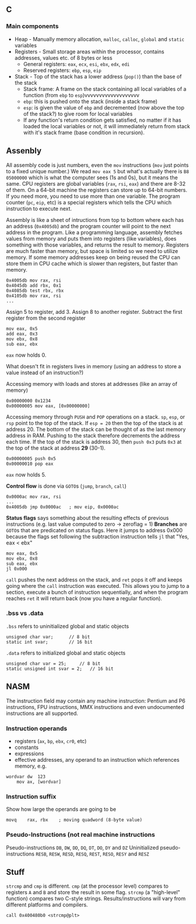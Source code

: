 ## C

### Main components

* Heap - Manually memory allocation, `malloc`, `calloc`, `global` and `static` variables
* Registers - Small storage areas within the processor, contains addresses, values etc. of 8 bytes or less
	* General registers: `eax`, `ecx`, `esi`, `ebx`, `edx`, `edi` 
	* Reserved registers: `ebp`, `esp`, `eip`
* Stack - Top of the stack has a lower address (`pop()`) than the base of the stack
	* Stack frame: A frame on the stack containing all local variables of a function (from `ebp` to `esp`)vvvvvvvvvvvvvvvvvvv
	* `ebp`: this is pushed onto the stack (inside a stack frame)
	* `esp`: is given the value of `ebp` and decremented (now above the top of the stack?) to give room for local variables
	* If any function's return condition gets satisfied, no matter if it has loaded the local variables or not, it will immediately return from stack with it's stack frame (base condition in recursion).


## Assenbly

All assembly code is just numbers, even the `mov` instructions (`mov` just points to a fixed unique number.) We read `mov eax 5` but what's actually there is `B8 05000000` which is what the computer sees (1s and 0s), but it means the same. CPU registers are global variables (`rax`, `rsi`, `eax`) and there are 8-32 of them. On a 64-bit machine the registers can store up to 64-bit numbers. If you need more, you need to use more than one variable.
The program counter (`pc`, `eip`, etc) is a special registers which tells the CPU which instruction to execute next. 

Assembly is like a sheet of intructions from top to bottom where each has an address (`0x4005db`) and the program counter will point to the next address in the program. Like a programming language, assembly fetches values from memory and puts them into registers (like variables), does something with those variables, and returns the result to memory. Registers are much faster than memory, but space is limited so we need to utilize memory. If some memory addresses keep on being reused the CPU can store them in CPU cache which is slower than registers, but faster than memory.

```
0x4005db mov rax, rsi
0x4045db add rbx, 0x1
0x4085db test rbx, rbx
0x4105db mov rax, rsi
...
```
Assign 5 to register, add 3.
Assign 8 to another register.
Subtract the first register from the second register

```
mov eax, 0x5
add eax, 0x3
mov ebx, 0x8
sub eax, ebx
```
`eax` now holds 0.

What doesn't fit in registers lives in memory (using an address to store a value instead of an instruction?)

Accessing memory with loads and stores at addresses (like an array of memory)
```
0x00000000 0x1234
0x00000005 mov eax, [0x00000000]
```
Accessing memory through `PUSH` and `POP` operations on a stack. `sp`, `esp`, or `rsp` point to the top of the stack. If `esp = 20` then the top of the stack is at address 20. The bottom of the stack can be thought of as the last memory address in RAM. Pushing to the stack therefore decrements the address each time. If the top of the stack is address 30, then `push 0x3` puts `0x3` at the top of the stack at address **29** (30-1).
```
0x00000005 push 0x5
0x00000010 pop eax 
```
`eax` now holds 5.

**Control flow** is done via `GOTO`s (`jump`, `branch`, `call`)
```
0x0000ac mov rax, rsi
...
0x4005db jmp 0x0000ac	; mov eip, 0x0000ac 
```
**Status flags** says something about the resulting effects of previous instructions (e.g. last value computed to zero -> zeroflag = 1) 
**Branches** are `GOTO`s that are predicated on status flags. Here it jumps to address 0x000 because the flags set following the subtraction instruction tells `jl` that "Yes, eax < ebx"
```
mov eax, 0x5
mov ebx, 0x8
sub eax, ebx
jl 0x000
```
`call` pushes the next address on the stack, and `ret` pops it off and keeps going where the `call` instruction was executed. This allows you to jump to a section, execute a bunch of instruction sequentially, and when the program reaches `ret` it will return back (now you have a regular function).

### .bss vs .data
`.bss` refers to uninitialized global and static objects
```
unsigned char var; 		// 8 bit
static int svar;		// 16 bit
```

`.data` refers to initialized global and static objects
```
unsigned char var = 25;		// 8 bit
static unsigned int svar = 2;	// 16 bit
```

## NASM

The instruction field may contain any machine instruction: Pentium and P6 instructions, FPU instructions, MMX instructions and even undocumented instructions are all supported. 

### Instruction operands
* registers (`ax`, `bp`, `ebx`, `cr0`, etc)
* constants
* expressions
* effective addresses, any operand to an instruction which references memory, e.g.
```
wordvar dw	123
	mov	ax, [wordvar]
```

### Instruction suffix
Show how large the operands are going to be 
```
movq	rax, rbx	; moving quadword (8-byte value)
```

### Pseudo-Instructions (not real machine instructions
Pseudo-instructions `DB`, `DW`, `DD`, `DQ`, `DT`, `DO`, `DY` and `DZ`
Uninitialized pseudo-instructions `RESB`, `RESW`, `RESD`, `RESQ`, `REST`, `RESO`, `RESY` and `RESZ`

## Stuff

`strcmp` and `cmp` is different. `cmp` (at the processor level) compares to registers `A` and `B` and store the result in some flag. `strcmp` (a "high-level" function) compares two C-style strings. Results/instructions will vary from different platforms and compilers.
```
call 0x400480b0 <strcmp@plt>
```


